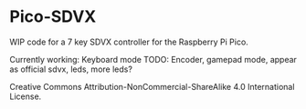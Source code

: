 # Pico-SDVX

WIP code for a 7 key SDVX controller for the Raspberry Pi Pico.

Currently working: Keyboard mode
TODO: Encoder, gamepad mode, appear as official sdvx, leds, more leds?

Creative Commons Attribution-NonCommercial-ShareAlike 4.0 International License.
